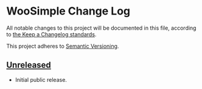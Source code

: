 # WooSimple Change Log

All notable changes to this project will be documented in this file, according to [the Keep a Changelog standards](http://keepachangelog.com/).

This project adheres to [Semantic Versioning](http://semver.org/).


## [Unreleased]

* Initial public release.


[Unreleased]: https://github.com/liquidweb/woosimple/compare/master...develop
